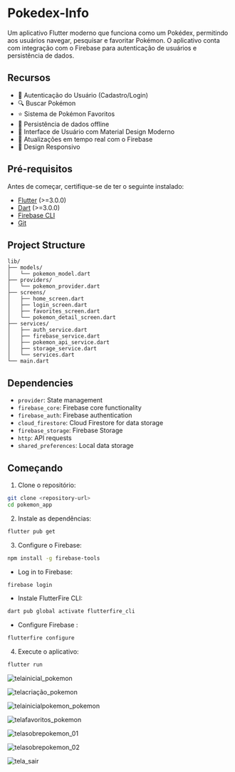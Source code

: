 # Pokedex-Info
Um aplicativo Flutter moderno que funciona como um Pokédex, permitindo aos usuários navegar, pesquisar e favoritar Pokémon. O aplicativo conta com integração com o Firebase para autenticação de usuários e persistência de dados.

## Recursos
- 🔐 Autenticação do Usuário (Cadastro/Login)
- 🔍 Buscar Pokémon
- ⭐ Sistema de Pokémon Favoritos
- 💾 Persistência de dados offline
- 🎨 Interface de Usuário com Material Design Moderno
- 🔄 Atualizações em tempo real com o Firebase
- 📱 Design Responsivo

## Pré-requisitos

Antes de começar, certifique-se de ter o seguinte instalado:
- [Flutter](https://flutter.dev/docs/get-started/install) (>=3.0.0)
- [Dart](https://dart.dev/get-dart) (>=3.0.0)
- [Firebase CLI](https://firebase.google.com/docs/cli)
- [Git](https://git-scm.com/)

## Project Structure

```
lib/
├── models/
│   └── pokemon_model.dart
├── providers/
│   └── pokemon_provider.dart
├── screens/
│   ├── home_screen.dart
│   ├── login_screen.dart
│   ├── favorites_screen.dart
│   └── pokemon_detail_screen.dart
├── services/
│   ├── auth_service.dart
│   ├── firebase_service.dart
│   ├── pokemon_api_service.dart
│   ├── storage_service.dart
│   └── services.dart
└── main.dart
```

## Dependencies

- `provider`: State management
- `firebase_core`: Firebase core functionality
- `firebase_auth`: Firebase authentication
- `cloud_firestore`: Cloud Firestore for data storage
- `firebase_storage`: Firebase Storage
- `http`: API requests
- `shared_preferences`: Local data storage


## Começando

1. Clone o repositório:
 ```bash
git clone <repository-url>
cd pokemon_app
```
2. Instale as dependências:
```bash
flutter pub get
```
3. Configure o Firebase:
```bash
npm install -g firebase-tools
```
- Log in to Firebase:
```bash
firebase login
```
- Instale FlutterFire CLI:
```bash
dart pub global activate flutterfire_cli
```
- Configure Firebase :
```bash
flutterfire configure
```
4. Execute o aplicativo:
```bash
flutter run
```
![telainicial_pokemon](https://github.com/user-attachments/assets/bda7ad6c-af9d-48b1-b6bb-1dff903c3df7)


![telacriação_pokemon](https://github.com/user-attachments/assets/133576d7-1100-4228-9c9d-2403be209531)

![telainicialpokemon_pokemon](https://github.com/user-attachments/assets/1029ffef-a1b2-4c7a-923a-0f3166b3bb19)

![telafavoritos_pokemon](https://github.com/user-attachments/assets/63565925-e7d2-425e-95f5-51a29a39d9b1)

![telasobrepokemon_01](https://github.com/user-attachments/assets/98b6d6a8-4437-4406-82f7-e356365936e7)

![telasobrepokemon_02](https://github.com/user-attachments/assets/d0f109bd-a92d-458d-a2ec-27f50df0626c)

![tela_sair](https://github.com/user-attachments/assets/e52bf158-cee8-4cc2-b4fd-a6e4f3761c8b)
